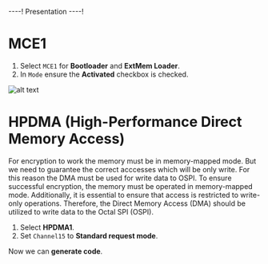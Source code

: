 ----!
Presentation
----!

# MCE1

1. Select `MCE1` for **Bootloader** and **ExtMem Loader**.
2. In `Mode` ensure the **Activated** checkbox is checked.

![alt text](./img/24_06_06_481.png)


# HPDMA (High-Performance Direct Memory Access)

For encryption to work the memory must be in memory-mapped mode. But we need to guarantee the correct acccesses which will be only write. For this reason the DMA must be used for write data to OSPI. 
To ensure successful encryption, the memory must be operated in memory-mapped mode. Additionally, it is essential to ensure that access is restricted to write-only operations. Therefore, the Direct Memory Access (DMA) should be utilized to write data to the Octal SPI (OSPI).

1. Select **HPDMA1**.
2. Set `Channel15`  to **Standard request mode**.

Now we can **generate code**.